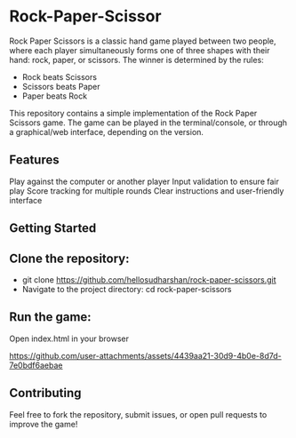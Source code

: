 # Rock-Paper-Scissor
Rock Paper Scissors is a classic hand game played between two people, where each player simultaneously forms one of three shapes with their hand: rock, paper, or scissors.
The winner is determined by the rules:

- Rock beats Scissors
- Scissors beats Paper
- Paper beats Rock

This repository contains a simple implementation of the Rock Paper Scissors game. The game can be played in the terminal/console, or through a graphical/web interface, depending on the version.

## Features
Play against the computer or another player
Input validation to ensure fair play
Score tracking for multiple rounds
Clear instructions and user-friendly interface

## Getting Started

## Clone the repository:
- git clone https://github.com/hellosudharshan/rock-paper-scissors.git
- Navigate to the project directory: cd rock-paper-scissors

## Run the game:
Open index.html in your browser


https://github.com/user-attachments/assets/4439aa21-30d9-4b0e-8d7d-7e0bdf6aebae



## Contributing
Feel free to fork the repository, submit issues, or open pull requests to improve the game!
